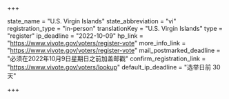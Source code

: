 +++

state_name = "U.S. Virgin Islands"
state_abbreviation = "vi"
registration_type = "in-person"
translationKey = "U.S. Virgin Islands"
type = "register"
ip_deadline = "2022-10-09"
hp_link = "https://www.vivote.gov/voters/register-vote"
more_info_link = "https://www.vivote.gov/voters/register-vote"
mail_postmarked_deadline = "必须在2022年10月9日星期日之前加盖邮戳"
confirm_registration_link = "https://www.vivote.gov/voters/lookup"
default_ip_deadline = "选举日前 30天"

+++